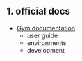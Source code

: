 

## 1. official docs

- [Gym documentation](https://www.gymlibrary.ml/)
    - user guide
    - environments
    - development

